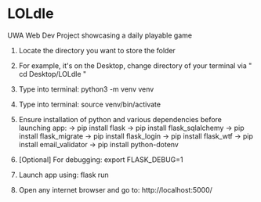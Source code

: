 # LOLdle
UWA Web Dev Project showcasing a daily playable game

1) Locate the directory you want to store the folder

2) For example, it's on the Desktop, change directory of your terminal via " cd Desktop/LOLdle "

3) Type into terminal:  python3 -m venv venv

4) Type into terminal: source venv/bin/activate

5) Ensure installation of python and various dependencies before launching app:
-> pip install flask
-> pip install flask_sqlalchemy
-> pip install flask_migrate
-> pip install flask_login
-> pip install flask_wtf
-> pip install email_validator
-> pip install python-dotenv

5) [Optional] For debugging: export FLASK_DEBUG=1

6) Launch app using: flask run

7) Open any internet browser and go to: http://localhost:5000/
